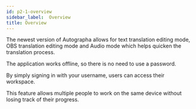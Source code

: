 ```yaml
---
id: p2-1-overview
sidebar_label:  Overview
title: Overview
---
```


The newest version of Autographa allows for text translation editing mode, OBS translation editing mode and Audio mode which helps quicken the translation process. 

The application works offline, so there is no need to use a password.

By simply signing in with your username, users can access their workspace.

This feature allows multiple people to work on the same device without losing track of their progress.